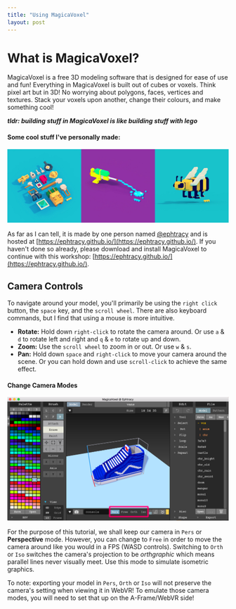 ```yaml
---
title: "Using MagicaVoxel"
layout: post
---
```

# What is MagicaVoxel?
MagicaVoxel is a free 3D modeling software that is designed for ease of use and fun! Everything in MagicaVoxel is built out of cubes or voxels. Think pixel art but in 3D! No worrying about polygons, faces, vertices and textures. Stack your voxels upon another, change their colours, and make something cool!

_**tldr: building stuff in MagicaVoxel is like building stuff with lego**_

#### Some cool stuff I've personally made:
![Cool stuff I've made in MagicaVoxel](img/cool_stuff.png "Cool stuff I've made in MagicaVoxel")

As far as I can tell, it is made by one person named [@ephtracy](https://twitter.com/ephtracy) and is hosted at [https://ephtracy.github.io/](https://ephtracy.github.io/). If you haven't done so already, please download and install MagicaVoxel to continue with this workshop: [https://ephtracy.github.io/](https://ephtracy.github.io/).

## Camera Controls
To navigate around your model, you'll primarily be using the `right click` button, the `space` key, and the `scroll wheel`. There are also keyboard commands, but I find that using a mouse is more intuitive. 

* **Rotate:** Hold down `right-click` to rotate the camera around. Or use `a` & `d` to rotate left and right and `q` & `e` to rotate up and down. 
* **Zoom:** Use the `scroll wheel` to zoom in or out. Or use `w` & `s`. 
* **Pan:** Hold down `space` and `right-click` to move your camera around the scene. Or you can hold down and use `scroll-click` to achieve the same effect. 

#### Change Camera Modes
![Camera modes](img/camera_mode.png "Camera modes")

For the purpose of this tutorial, we shall keep our camera in `Pers` or **Perspective** mode. However, you can change to `Free` in order to move the camera around like you would in a FPS (WASD controls). Switching to `Orth` or `Iso` switches the camera's projection to be _orthgraphic_ which means parallel lines never visually meet. Use this mode to simulate isometric graphics. 

To note: exporting your model in `Pers`, `Orth` or `Iso` will not preserve the camera's setting when viewing it in WebVR! To emulate those camera modes, you will need to set that up on the A-Frame/WebVR side!


